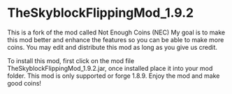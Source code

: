 # TheSkyblockFlippingMod_1.9.2
This is a fork of the mod called Not Enough Coins (NEC) My goal is to make this mod better and enhance the features so you can be able to make more coins. 
You may edit and distribute this mod as long as you give us credit.

To install this mod, first click on the mod file TheSkyblockFlippingMod_1.9.2.jar, once installed place it into your mod folder. This mod is only supported or forge 1.8.9.
Enjoy the mod and make good coins!
